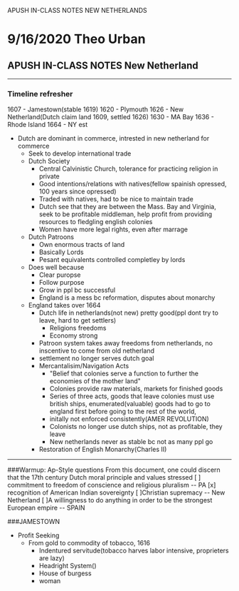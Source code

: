 APUSH IN-CLASS NOTES NEW NETHERLANDS

# 9/16/2020 Theo Urban
## APUSH IN-CLASS NOTES New Netherland
***
### Timeline refresher

1607 - Jamestown(stable 1619)
1620 - Plymouth
1626 - New Netherland(Dutch claim land 1609, settled 1626)
1630 - MA Bay
1636 - Rhode Island
1664 - NY est

 - Dutch are dominant in commerce, intrested in new netherland for commerce
	 - Seek to develop international trade
	 - Dutch Society
		 - Central Calvinistic Church, tolerance for practicing religion in private
		 - Good intentions/relations with natives(fellow spainish opressed, 100 years since opressed)
		 - Traded with natives, had to be nice to maintain trade
		 - Dutch see that they are between the Mass. Bay and Virginia, seek to be profitable middleman, help profit from providing resources to fledgling english colonies
		 - Women have more legal rights, even after marrage
	 - Dutch Patroons
		 - Own enormous tracts of land
		 - Basically Lords
		 - Pesant equivalents controlled completley by lords
	 - Does well because
		 - Clear puropse
		 - Follow purpose
		 - Grow in ppl bc successful
		 - England is a mess bc reformation, disputes about monarchy
	 - England takes over 1664
		 - Dutch life in netherlands(not new) pretty good(ppl dont try to leave, hard to get settlers)
			 - Religions freedoms
			 - Economy strong
		 - Patroon system takes away freedoms from netherlands, no inscentive to come from old netherland
		 - settlement no longer serves dutch goal
		 - Mercantalisim/Navigation Acts
			 - "Belief that colonies serve a function to further the economies of the mother land"
			 - Colonies provide raw materials, markets for finished goods
			 - Series of three acts, goods that leave colonies must use british ships, enumerated(valuable) goods had to go to england first before going to the rest of the world,
			 - initally not enforced consistently(AMER REVOLUTION)
			 - Colonists no longer use dutch ships, not as profitable, they leave
			 - New netherlands never as stable bc not as many ppl go
		 - Restoration of English Monarchy(Charles II)
***
###Warmup: Ap-Style questions
From this document, one could discern that the 17th century Dutch moral principle and values stressed 
 [ ] commitment to freedom of conscience and religious pluralism -- PA
 [x] recognition of American Indian sovereignty 
 [ ]Christian supremacy -- New Netherland
 [ ]A willingness to do anything in order to be the strongest European empire -- SPAIN
 
 ###JAMESTOWN
  - Profit Seeking
	  - From gold to commodity of tobacco, 1616
		  - Indentured servitude(tobacco harves labor intensive, proprieters are lazy)
		  - Headright System()
		  - House of burgess
		  - woman

